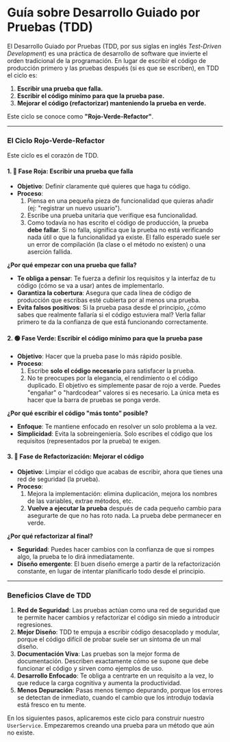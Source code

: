 # Guía sobre Desarrollo Guiado por Pruebas (TDD)

El Desarrollo Guiado por Pruebas (TDD, por sus siglas en inglés *Test-Driven Development*) es una práctica de desarrollo de software que invierte el orden tradicional de la programación. En lugar de escribir el código de producción primero y las pruebas después (si es que se escriben), en TDD el ciclo es:

1.  **Escribir una prueba que falla.**
2.  **Escribir el código mínimo para que la prueba pase.**
3.  **Mejorar el código (refactorizar) manteniendo la prueba en verde.**

Este ciclo se conoce como **"Rojo-Verde-Refactor"**.

---

### El Ciclo Rojo-Verde-Refactor

Este ciclo es el corazón de TDD.

#### 1. 🔴 Fase Roja: Escribir una prueba que falla

*   **Objetivo**: Definir claramente qué quieres que haga tu código.
*   **Proceso**:
    1.  Piensa en una pequeña pieza de funcionalidad que quieras añadir (ej: "registrar un nuevo usuario").
    2.  Escribe una prueba unitaria que verifique esa funcionalidad.
    3.  Como todavía no has escrito el código de producción, la prueba **debe fallar**. Si no falla, significa que la prueba no está verificando nada útil o que la funcionalidad ya existe. El fallo esperado suele ser un error de compilación (la clase o el método no existen) o una aserción fallida.

**¿Por qué empezar con una prueba que falla?**
*   **Te obliga a pensar**: Te fuerza a definir los requisitos y la interfaz de tu código (cómo se va a usar) antes de implementarlo.
*   **Garantiza la cobertura**: Asegura que cada línea de código de producción que escribas esté cubierta por al menos una prueba.
*   **Evita falsos positivos**: Si la prueba pasa desde el principio, ¿cómo sabes que realmente fallaría si el código estuviera mal? Verla fallar primero te da la confianza de que está funcionando correctamente.

#### 2. 🟢 Fase Verde: Escribir el código mínimo para que la prueba pase

*   **Objetivo**: Hacer que la prueba pase lo más rápido posible.
*   **Proceso**:
    1.  Escribe **solo el código necesario** para satisfacer la prueba.
    2.  No te preocupes por la elegancia, el rendimiento o el código duplicado. El objetivo es simplemente pasar de rojo a verde. Puedes "engañar" o "hardcodear" valores si es necesario. La única meta es hacer que la barra de pruebas se ponga verde.

**¿Por qué escribir el código "más tonto" posible?**
*   **Enfoque**: Te mantiene enfocado en resolver un solo problema a la vez.
*   **Simplicidad**: Evita la sobreingeniería. Solo escribes el código que los requisitos (representados por la prueba) te exigen.

#### 3. 🔵 Fase de Refactorización: Mejorar el código

*   **Objetivo**: Limpiar el código que acabas de escribir, ahora que tienes una red de seguridad (la prueba).
*   **Proceso**:
    1.  Mejora la implementación: elimina duplicación, mejora los nombres de las variables, extrae métodos, etc.
    2.  **Vuelve a ejecutar la prueba** después de cada pequeño cambio para asegurarte de que no has roto nada. La prueba debe permanecer en verde.

**¿Por qué refactorizar al final?**
*   **Seguridad**: Puedes hacer cambios con la confianza de que si rompes algo, la prueba te lo dirá inmediatamente.
*   **Diseño emergente**: El buen diseño emerge a partir de la refactorización constante, en lugar de intentar planificarlo todo desde el principio.

---

### Beneficios Clave de TDD

1.  **Red de Seguridad**: Las pruebas actúan como una red de seguridad que te permite hacer cambios y refactorizar el código sin miedo a introducir regresiones.
2.  **Mejor Diseño**: TDD te empuja a escribir código desacoplado y modular, porque el código difícil de probar suele ser un síntoma de un mal diseño.
3.  **Documentación Viva**: Las pruebas son la mejor forma de documentación. Describen exactamente cómo se supone que debe funcionar el código y sirven como ejemplos de uso.
4.  **Desarrollo Enfocado**: Te obliga a centrarte en un requisito a la vez, lo que reduce la carga cognitiva y aumenta la productividad.
5.  **Menos Depuración**: Pasas menos tiempo depurando, porque los errores se detectan de inmediato, cuando el cambio que los introdujo todavía está fresco en tu mente.

En los siguientes pasos, aplicaremos este ciclo para construir nuestro `UserService`. Empezaremos creando una prueba para un método que aún no existe.
